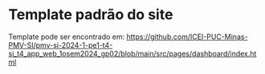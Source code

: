 # Template padrão do site

Template pode ser encontrado em: https://github.com/ICEI-PUC-Minas-PMV-SI/pmv-si-2024-1-pe1-t4-si_t4_app_web_1osem2024_gp02/blob/main/src/pages/dashboard/index.html
